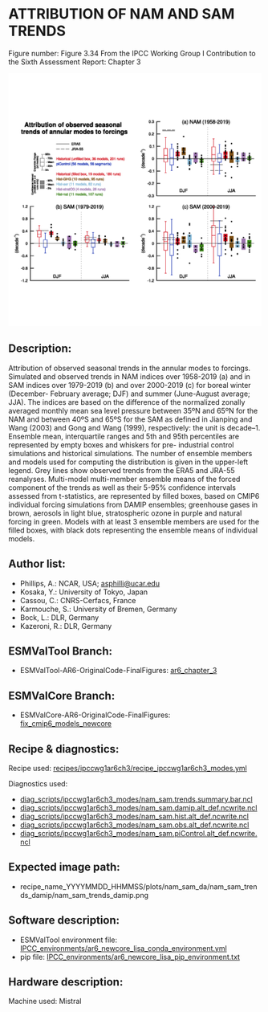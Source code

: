 
ATTRIBUTION OF NAM AND SAM TRENDS
=================================

Figure number: Figure 3.34
From the IPCC Working Group I Contribution to the Sixth Assessment Report: Chapter 3

![Figure 3.34](../images/ar6_wg1_chap3_figure3_34_nam_sam_trends_damip.png?raw=true)


Description:
------------
Attribution of observed seasonal trends in the annular modes to forcings. 
Simulated and observed trends in NAM indices over 1958-2019 (a) and in SAM 
indices over 1979-2019 (b) and over 2000-2019 (c) for boreal winter (December-
February average; DJF) and summer (June-August average; JJA). The indices are 
based on the difference of the normalized zonally averaged monthly mean sea 
level pressure between 35ºN and 65ºN for the NAM and between 40ºS and 65ºS for 
the SAM as defined in Jianping and Wang (2003) and Gong and Wang (1999), 
respectively: the unit is decade–1. Ensemble mean, interquartile ranges and 5th 
and 95th percentiles are represented by empty boxes and whiskers for pre-
industrial control simulations and historical simulations. The number of 
ensemble members and models used for computing the distribution is given in the 
upper-left legend. Grey lines show observed trends from the ERA5 and JRA-55 
reanalyses. Multi-model multi-member ensemble means of the forced component of 
the trends as well as their 5-95% confidence intervals assessed from 
t-statistics, are represented by filled boxes, based on CMIP6 individual forcing 
simulations from DAMIP ensembles; greenhouse gases in brown, aerosols in light 
blue, stratospheric ozone in purple and natural forcing in green. Models with at 
least 3 ensemble members are used for the filled boxes, with black dots 
representing the ensemble means of individual models. 


Author list:
------------
- Phillips, A.: NCAR, USA; asphilli@ucar.edu
- Kosaka, Y.: University of Tokyo, Japan
- Cassou, C.: CNRS-Cerfacs, France
- Karmouche, S.: University of Bremen, Germany
- Bock, L.: DLR, Germany
- Kazeroni, R.: DLR, Germany


ESMValTool Branch:
------------------
- ESMValTool-AR6-OriginalCode-FinalFigures: [ar6_chapter_3](https://github.com/ESMValGroup/ESMValTool-AR6-OriginalCode-FinalFigures/tree/ar6_chapter_3)


ESMValCore Branch:
------------------
- ESMValCore-AR6-OriginalCode-FinalFigures: [fix_cmip6_models_newcore](https://github.com/ESMValGroup/ESMValCore-AR6-OriginalCode-FinalFigures/tree/fix_cmip6_models_newcore)


Recipe & diagnostics:
---------------------
Recipe used: [recipes/ipccwg1ar6ch3/recipe_ipccwg1ar6ch3_modes.yml](https://github.com/ESMValGroup/ESMValTool-AR6-OriginalCode-FinalFigures/blob/ar6_chapter_3/esmvaltool/recipes/ipccwg1ar6ch3/recipe_ipccwg1ar6ch3_modes.yml)

Diagnostics used: 
- [diag_scripts/ipccwg1ar6ch3_modes/nam_sam.trends.summary.bar.ncl](https://github.com/ESMValGroup/ESMValTool-AR6-OriginalCode-FinalFigures/tree/ar6_chapter_3/esmvaltool/diag_scripts/ipccwg1ar6ch3_modes)
- [diag_scripts/ipccwg1ar6ch3_modes/nam_sam.damip.alt_def.ncwrite.ncl](https://github.com/ESMValGroup/ESMValTool-AR6-OriginalCode-FinalFigures/blob/ar6_chapter_3/esmvaltool/diag_scripts/ipccwg1ar6ch3_modes/nam_sam.damip.alt_def.ncwrite.ncl)
- [diag_scripts/ipccwg1ar6ch3_modes/nam_sam.hist.alt_def.ncwrite.ncl](https://github.com/ESMValGroup/ESMValTool-AR6-OriginalCode-FinalFigures/blob/ar6_chapter_3/esmvaltool/diag_scripts/ipccwg1ar6ch3_modes/nam_sam.hist.alt_def.ncwrite.ncl)
- [diag_scripts/ipccwg1ar6ch3_modes/nam_sam.obs.alt_def.ncwrite.ncl](https://github.com/ESMValGroup/ESMValTool-AR6-OriginalCode-FinalFigures/blob/ar6_chapter_3/esmvaltool/diag_scripts/ipccwg1ar6ch3_modes/nam_sam.obs.alt_def.ncwrite.ncl)
- [diag_scripts/ipccwg1ar6ch3_modes/nam_sam.piControl.alt_def.ncwrite.ncl](https://github.com/ESMValGroup/ESMValTool-AR6-OriginalCode-FinalFigures/blob/ar6_chapter_3/esmvaltool/diag_scripts/ipccwg1ar6ch3_modes/nam_sam.piControl.alt_def.ncwrite.ncl)


Expected image path:
--------------------
- recipe_name_YYYYMMDD_HHMMSS/plots/nam_sam_da/nam_sam_trends_damip/nam_sam_trends_damip.png


Software description:
---------------------
- ESMValTool environment file: [IPCC_environments/ar6_newcore_lisa_conda_environment.yml](https://github.com/ESMValGroup/ESMValTool-AR6-OriginalCode-FinalFigures/blob/main/IPCC_environments/ar6_newcore_lisa_conda_environment.yml)
- pip file: [IPCC_environments/ar6_newcore_lisa_pip_environment.txt](https://github.com/ESMValGroup/ESMValTool-AR6-OriginalCode-FinalFigures/blob/main/IPCC_environments/ar6_newcore_lisa_pip_environment.txt)


Hardware description:
---------------------
Machine used: Mistral
